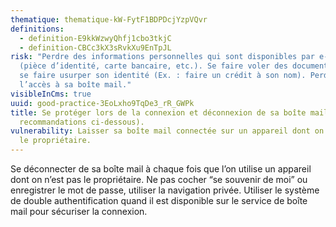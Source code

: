 ```yaml
---
thematique: thematique-kW-FytF1BDPDcjYzpVQvr
definitions:
  - definition-E9kkWzwyQhfj1cbo3tkjC
  - definition-CBCc3kX3sRvkXu9EnTpJL
risk: "Perdre des informations personnelles qui sont disponibles par e-mail
  (pièce d’identité, carte bancaire, etc.). Se faire voler des documents, voir
  se faire usurper son identité (Ex. : faire un crédit à son nom). Perdre
  l’accès à sa boîte mail."
visibleInCms: true
uuid: good-practice-3EoLxho9TqDe3_rR_GWPk
title: Se protéger lors de la connexion et déconnexion de sa boîte mail (voir
  recommandations ci-dessous).
vulnerability: Laisser sa boîte mail connectée sur un appareil dont on n’est pas
  le propriétaire.
---
```


Se déconnecter de sa boîte mail à chaque fois que l’on utilise un appareil dont on n’est pas le propriétaire. Ne pas cocher “se souvenir de moi” ou enregistrer le mot de passe, utiliser la navigation privée. Utiliser le système de double authentification quand il est disponible sur le service de boîte mail pour sécuriser la connexion.